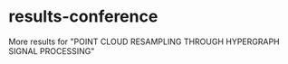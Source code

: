 # results-conference
More results for "POINT CLOUD RESAMPLING THROUGH HYPERGRAPH SIGNAL PROCESSING"
